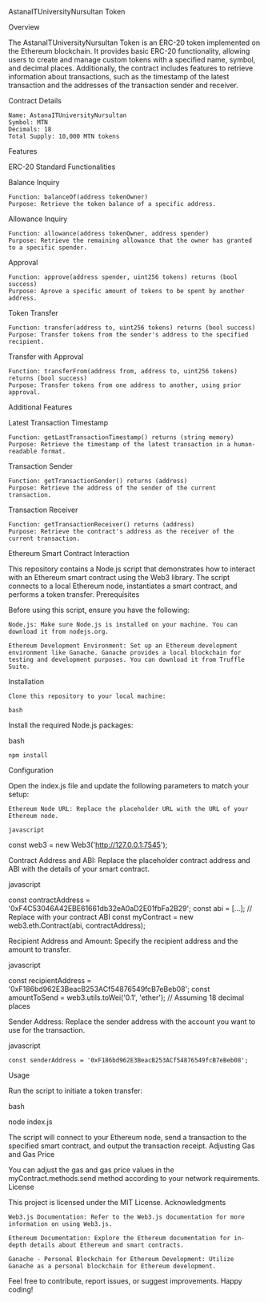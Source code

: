 AstanaITUniversityNursultan Token

Overview

The AstanaITUniversityNursultan Token is an ERC-20 token implemented on the Ethereum blockchain. It provides basic ERC-20 functionality, allowing users to create and manage custom tokens with a specified name, symbol, and decimal places. Additionally, the contract includes features to retrieve information about transactions, such as the timestamp of the latest transaction and the addresses of the transaction sender and receiver.

Contract Details

    Name: AstanaITUniversityNursultan
    Symbol: MTN
    Decimals: 18
    Total Supply: 10,000 MTN tokens

Features

ERC-20 Standard Functionalities

Balance Inquiry

    Function: balanceOf(address tokenOwner)
    Purpose: Retrieve the token balance of a specific address.

Allowance Inquiry

    Function: allowance(address tokenOwner, address spender)
    Purpose: Retrieve the remaining allowance that the owner has granted to a specific spender.

Approval

    Function: approve(address spender, uint256 tokens) returns (bool success)
    Purpose: Aprove a specific amount of tokens to be spent by another address.

Token Transfer

    Function: transfer(address to, uint256 tokens) returns (bool success)
    Purpose: Transfer tokens from the sender's address to the specified recipient.

Transfer with Approval

    Function: transferFrom(address from, address to, uint256 tokens) returns (bool success)
    Purpose: Transfer tokens from one address to another, using prior approval.

Additional Features

Latest Transaction Timestamp

    Function: getLastTransactionTimestamp() returns (string memory)
    Purpose: Retrieve the timestamp of the latest transaction in a human-readable format.

Transaction Sender

    Function: getTransactionSender() returns (address)
    Purpose: Retrieve the address of the sender of the current transaction.

Transaction Receiver

    Function: getTransactionReceiver() returns (address)
    Purpose: Retrieve the contract's address as the receiver of the current transaction.



Ethereum Smart Contract Interaction

This repository contains a Node.js script that demonstrates how to interact with an Ethereum smart contract using the Web3 library. The script connects to a local Ethereum node, instantiates a smart contract, and performs a token transfer.
Prerequisites

Before using this script, ensure you have the following:

    Node.js: Make sure Node.js is installed on your machine. You can download it from nodejs.org.

    Ethereum Development Environment: Set up an Ethereum development environment like Ganache. Ganache provides a local blockchain for testing and development purposes. You can download it from Truffle Suite.

Installation

    Clone this repository to your local machine:

    bash


Install the required Node.js packages:

bash

    npm install

Configuration

Open the index.js file and update the following parameters to match your setup:

    Ethereum Node URL: Replace the placeholder URL with the URL of your Ethereum node.

    javascript

const web3 = new Web3('http://127.0.0.1:7545');

Contract Address and ABI: Replace the placeholder contract address and ABI with the details of your smart contract.

javascript

const contractAddress = '0xF4C53046A42EBE61661db32eA0aD2E01fbFa2B29'; 
const abi = [...]; // Replace with your contract ABI
const myContract = new web3.eth.Contract(abi, contractAddress);

Recipient Address and Amount: Specify the recipient address and the amount to transfer.

javascript

const recipientAddress = '0xF186bd962E3BeacB253ACf54876549fcB7eBeb08'; 
const amountToSend = web3.utils.toWei('0.1', 'ether'); // Assuming 18 decimal places

Sender Address: Replace the sender address with the account you want to use for the transaction.

javascript

    const senderAddress = '0xF186bd962E3BeacB253ACf54876549fcB7eBeb08';

Usage

Run the script to initiate a token transfer:

bash

node index.js

The script will connect to your Ethereum node, send a transaction to the specified smart contract, and output the transaction receipt.
Adjusting Gas and Gas Price

You can adjust the gas and gas price values in the myContract.methods.send method according to your network requirements.
License

This project is licensed under the MIT License.
Acknowledgments

    Web3.js Documentation: Refer to the Web3.js documentation for more information on using Web3.js.

    Ethereum Documentation: Explore the Ethereum documentation for in-depth details about Ethereum and smart contracts.

    Ganache - Personal Blockchain for Ethereum Development: Utilize Ganache as a personal blockchain for Ethereum development.

Feel free to contribute, report issues, or suggest improvements. Happy coding!
